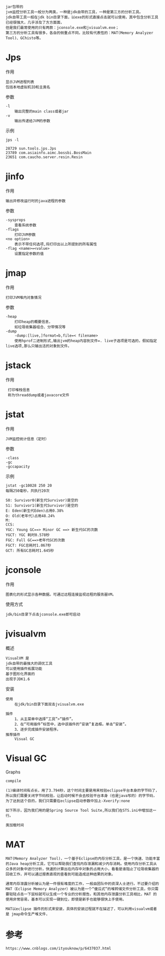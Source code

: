 
# 


    jar包带的
    jvm监控分析工具一般分为两类，一种是jdk自带的工具，一种是第三方的分析工具。
    jdk自带工具一般在jdk bin目录下面，以exe的形式直接点击就可以使用，其中包含分析工具已经很强大，几乎涉及了方方面面，
    但是我们最常使用的只有两款：jconsole.exe和jvisualvm.exe；
    第三方的分析工具有很多，各自的侧重点不同，比较有代表性的：MAT(Memory Analyzer Tool)、GChisto等。

# Jps

作用

    显示JVM进程列表
    包括本地虚拟机ID和主类名

参数

    -l 
        输出完整的main class或者jar
    -v
        输出传递给JVM的参数
        
示例
    
    jps -l

    28729 sun.tools.jps.Jps
    23789 com.asiainfo.aimc.bossbi.BossMain
    23651 com.caucho.server.resin.Resin                     
    
# jinfo

作用
    
    输出并修改运行时的java进程的参数
   
参数

    -sysprops
        查看系统参数
    -flags               
        打印JVM参数
    <no option>          
        表示不带任何选项,将打印出以上所提到的所有属性
    -flag <name>=<value> 
        设置指定参数的值

            
# jmap

作用

    打印JVM堆内对象情况
    
参数

    -heap
        打印heap的概要信息，
        如垃圾收集器组合、分带情况等
    -dump
        -dump:[live,]format=b,file=< filename>
        使用hprof二进制形式,输出jvm的heap内容到文件=. live子选项是可选的，假如指定live选项,那么只输出活的对象到文件。        


# jstack

作用

     打印堆栈信息
     称为threaddump或者javacore文件
     
     



# jstat

作用

    JVM监控统计信息（定时）

参数
    
    -class
    -gc
    -gccapacity

示例

    jstat -gc10028 250 20
    每隔250毫秒，共执行20次
   
    S0: Survivor0(新生代Survivor)是空的
    S1: Survivor1(新生代Survivor)是空的
    E: Eden(新生代Eden)占用0.38%
    O: Old(老年代)占用48.24%
    M:
    CCS:
    YGC: Young GC==> Minor GC ==> 新生代GC的次数
    YGCT: YGC 耗时0.578秒
    FGC: Full GC==>老年代GC的次数
    FGCT: FGC总耗时1.067秒
    GCT: 所有GC总耗时1.645秒

   
# jconsole

作用

    图表化的形式显示各种数据。可通过远程连接监视远程的服务器VM。
    
使用方式

    jdk/bin目录下点击jconsole.exe即可启动

    
# jvisualvm

概述

    VisualVM 是
    jdk自带的最强大的调优工具
    可以使用插件拓展功能
    基于图形化界面的
    出现于JDK1.6
    
安装
    
    使用
        在jdk/bin目录下面双击jvisualvm.exe
        
    插件
        1、从主菜单中选择“工具”>“插件”。
        2、在“可用插件”标签中，选中该插件的“安装”复选框。单击“安装”。
        3、逐步完成插件安装程序。
    推荐插件
        Visual GC
        
        
# Visual GC

Graphs

    compile

    (1)编译时间有点长，用了3.794秒，这个时间主要是用来校验eclipse平台本身的字节码了，所以我们需要关闭字节码校验，让启动时候不会去校验平台本身（也是java写的）的字节码，为了达到这个目的，我们只需要在eclipse启动参数中加上-Xverify:none
    
    如下所示，因为我们用的是Spring Source Tool Suite,所以我们在STS.ini中增加这一行。
    
    类加载时间    
            
    
# MAT
  
    
    MAT(Memory Analyzer Tool)，一个基于Eclipse的内存分析工具，是一个快速、功能丰富的Java heap分析工具，它可以帮助我们查找内存泄漏和减少内存消耗。使用内存分析工具从众多的对象中进行分析，快速的计算出在内存中对象的占用大小，看看是谁阻止了垃圾收集器的回收工作，并可以通过报表直观的查看到可能造成这种结果的对象。
    
    通常内存泄露分析被认为是一件很有难度的工作，一般由团队中的资深人士进行。不过要介绍的 MAT（Eclipse Memory Analyzer）被认为是一个“傻瓜式“的堆转储文件分析工具，你只需要轻轻点击一下鼠标就可以生成一个专业的分析报告。和其他内存泄露分析工具相比，MAT 的使用非常容易，基本可以实现一键到位，即使是新手也能够很快上手使用。
    
    MAT以eclipse 插件的形式来安装，具体的安装过程就不在描述了，可以利用visualvm或者是 jmap命令生产堆文件，











# 参考

    https://www.cnblogs.com/ityouknow/p/6437037.html





















    